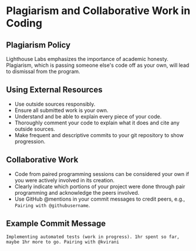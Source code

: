 # Plagiarism and Collaborative Work in Coding

## Plagiarism Policy

Lighthouse Labs emphasizes the importance of academic honesty. Plagiarism, which is passing someone else's code off as your own, will lead to dismissal from the program.

## Using External Resources

- Use outside sources responsibly.
- Ensure all submitted work is your own.
- Understand and be able to explain every piece of your code.
- Thoroughly comment your code to explain what it does and cite any outside sources.
- Make frequent and descriptive commits to your git repository to show progression.

## Collaborative Work

- Code from paired programming sessions can be considered your own if you were actively involved in its creation.
- Clearly indicate which portions of your project were done through pair programming and acknowledge the peers involved.
- Use GitHub @mentions in your commit messages to credit peers, e.g., `Pairing with @githubusername`.

## Example Commit Message

```plaintext
Implementing automated tests (work in progress). 1hr spent so far, maybe 1hr more to go. Pairing with @kvirani
```